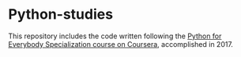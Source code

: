 # Python-studies
This repository includes the code written following the
[Python for Everybody Specialization course on Coursera](https://www.coursera.org/specializations/python),
accomplished in 2017.


